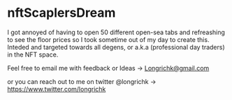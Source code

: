 # nftScaplersDream

I got annoyed of having to open 50 different open-sea tabs and refreashing to see the floor prices so I took sometime out of my day to create this. Inteded and targeted towards all degens, or a.k.a (professional day traders) in the NFT space. 

Feel free to email me with feedback or Ideas -> Longrichk@gmail.com

or you can reach out to me on twitter @longrichk -> https://www.twitter.com/longrichk 


